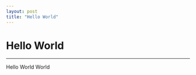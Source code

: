 ```yaml
---
layout: post
title: "Hello World"
---
```


# Hello World
---------------------------------------

Hello World World
